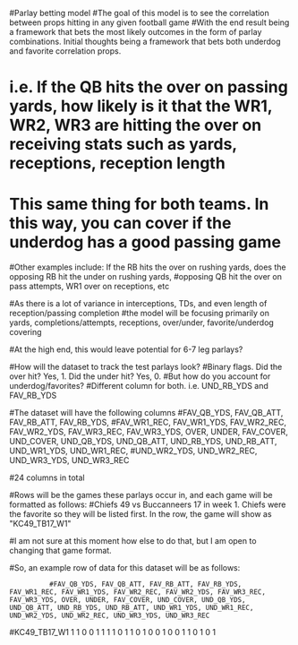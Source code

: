 #Parlay betting model
#The goal of this model is to see the correlation between props hitting in any given football game
#With the end result being a framework that bets the most likely outcomes in the form of parlay combinations. Initial thoughts being a framework that bets both underdog and favorite correlation props.


# i.e. If the QB hits the over on passing yards, how likely is it that the WR1, WR2, WR3 are hitting the over on receiving stats such as yards, receptions, reception length
# This same thing for both teams. In this way, you can cover if the underdog has a good passing game

#Other examples include: If the RB hits the over on rushing yards, does the opposing RB hit the under on rushing yards,
#opposing QB hit the over on pass attempts, WR1 over on receptions, etc

#As there is a lot of variance in interceptions, TDs, and even length of reception/passing completion
#the model will be focusing primarily on yards, completions/attempts, receptions, over/under, favorite/underdog covering

#At the high end, this would leave potential for 6-7 leg parlays?

#How will the dataset to track the test parlays look?
#Binary flags. Did the over hit? Yes, 1. Did the under hit? Yes, 0. 
#But how do you account for underdog/favorites? 
#Different column for both. i.e. UND_RB_YDS and FAV_RB_YDS


#The dataset will have the following columns
#FAV_QB_YDS, FAV_QB_ATT, FAV_RB_ATT, FAV_RB_YDS, 
#FAV_WR1_REC, FAV_WR1_YDS, FAV_WR2_REC, FAV_WR2_YDS, FAV_WR3_REC, FAV_WR3_YDS, OVER, UNDER, FAV_COVER, UND_COVER, UND_QB_YDS, UND_QB_ATT, UND_RB_YDS, UND_RB_ATT, UND_WR1_YDS, UND_WR1_REC,
#UND_WR2_YDS, UND_WR2_REC, UND_WR3_YDS, UND_WR3_REC

#24 columns in total

#Rows will be the games these parlays occur in, and each game will be formatted as follows:
#Chiefs 49 vs Buccanneers 17 in week 1. Chiefs were the favorite so they will be listed first. In the row, the game will show as "KC49_TB17_W1"

#I am not sure at this moment how else to do that, but I am open to changing that game format.


#So, an example row of data for this dataset will be as follows:

              #FAV_QB_YDS, FAV_QB_ATT, FAV_RB_ATT, FAV_RB_YDS, FAV_WR1_REC, FAV_WR1_YDS, FAV_WR2_REC, FAV_WR2_YDS, FAV_WR3_REC, FAV_WR3_YDS, OVER, UNDER, FAV_COVER, UND_COVER, UND_QB_YDS, UND_QB_ATT, UND_RB_YDS, UND_RB_ATT, UND_WR1_YDS, UND_WR1_REC, UND_WR2_YDS, UND_WR2_REC, UND_WR3_YDS, UND_WR3_REC
#KC49_TB17_W1       1           1           0           0           1            1            1            1            0            1         1     0        1          0           0          1            0           0            1           1            0            1            0            1   
